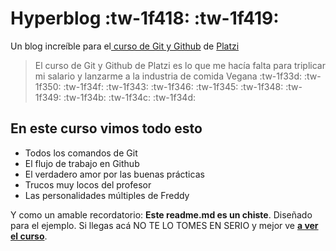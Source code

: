 # Hyperblog :tw-1f418: :tw-1f419:
Un blog increíble para el[ curso de Git y Github](https://platzi.com/cursos/git-github/ " curso de Git y Github") de [Platzi](https://platzi.com/ "Platzi")
> El curso de Git y Github de Platzi es lo que me hacía falta para triplicar mi salario y lanzarme a la industria de comida Vegana :tw-1f33d: :tw-1f350: :tw-1f34f: :tw-1f343: :tw-1f346: :tw-1f345: :tw-1f348: :tw-1f349: :tw-1f34b: :tw-1f34c: :tw-1f34d: 


## En este curso vimos todo esto
* Todos los comandos de Git
* El flujo de trabajo en Github
* El verdadero amor por las buenas prácticas
* Trucos muy locos del profesor
* Las personalidades múltiples de Freddy

Y como un amable recordatorio: **Este readme.md es un chiste**.  Diseñado para el ejemplo. Si llegas acá NO TE LO TOMES EN SERIO y mejor ve [**a ver el curso**](https://platzi.com/cursos/git-github/ "al ver el curso").
